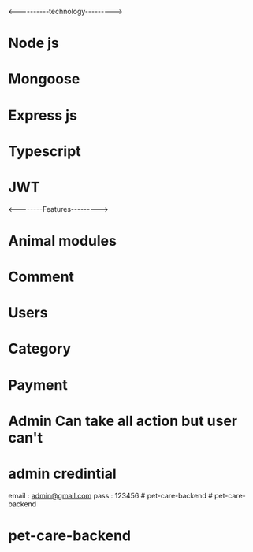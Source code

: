 <----------technology--------->

# Node js

# Mongoose

# Express js

# Typescript

# JWT

<--------Features--------->

# Animal modules

# Comment

# Users

# Category

# Payment

# Admin Can take all action but user can't

# admin credintial

email : admin@gmail.com
pass : 123456
#   p e t - c a r e - b a c k e n d  
 # pet-care-backend
# pet-care-backend
